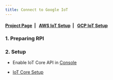 ```yaml
---
title: Connect to Google IoT
---
```



####  [Project Page](https://dujm.github.io/Iot_EdgeComputing/index)&nbsp;  | &nbsp;   [AWS IoT Setup](https://dujm.github.io/Iot_EdgeComputing/aws_iot)&nbsp;  | &nbsp;   [GCP IoT Setup](https://dujm.github.io/Iot_EdgeComputing/gcp_iot)


### 1. Preparing RPI



### 2. Setup
 * Enable IoT Core API in [Console](https://console.cloud.google.com/home/dashboard?project=quiet-mechanic-236610&_ga=2.261014415.-364005320.1554372473)

 * [IoT Core Setup](https://cloud.google.com/community/tutorials/standalone-tensorflow-raspberry-pi)

